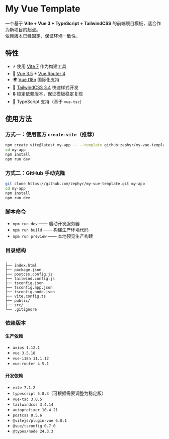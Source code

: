 # My Vue Template

一个基于 **Vite + Vue 3 + TypeScript + TailwindCSS** 的前端项目模板，适合作为新项目的起点。  
依赖版本已经固定，保证环境一致性。

## 特性

- ⚡ 使用 [Vite 7](https://vitejs.dev/) 作为构建工具  
- 🖖 [Vue 3.5](https://vuejs.org/) + [Vue Router 4](https://router.vuejs.org/)  
- 🌍 [Vue I18n](https://vue-i18n.intlify.dev/) 国际化支持  
- 🎨 [TailwindCSS 3.4](https://tailwindcss.com/) 快速样式开发  
- 🔒 锁定依赖版本，保证模板稳定复现  
- 📝 TypeScript 支持（基于 `vue-tsc`）

## 使用方法

### 方式一：使用官方 `create-vite`（推荐）

```bash
npm create vite@latest my-app -- --template github:zephyr/my-vue-template
cd my-app
npm install
npm run dev
```

### 方式二：GitHub 手动克隆

```bash
git clone https://github.com/zephyr/my-vue-template.git my-app
cd my-app
npm install
npm run dev
```

### 脚本命令
- `npm run dev` —— 启动开发服务器
- `npm run build` —— 构建生产环境代码
- `npm run preview` —— 本地预览生产构建

### 目录结构
```pgsql
.
├── index.html
├── package.json
├── postcss.config.js
├── tailwind.config.js
├── tsconfig.json
├── tsconfig.app.json
├── tsconfig.node.json
├── vite.config.ts
├── public/
├── src/
└── .gitignore
```

### 依赖版本
#### 生产依赖
- `axios 1.12.1`
- `vue 3.5.18`
- `vue-i18n 11.1.12`
- `vue-router 4.5.1`

#### 开发依赖
- `vite 7.1.2`
- `typescript 5.8.3`（可根据需要调整为稳定版）
- `vue-tsc 3.0.5`
- `tailwindcss 3.4.14`
- `autoprefixer 10.4.21`
- `postcss 8.5.6`
- `@vitejs/plugin-vue 6.0.1`
- `@vue/tsconfig 0.7.0`
- `@types/node 24.3.3`


